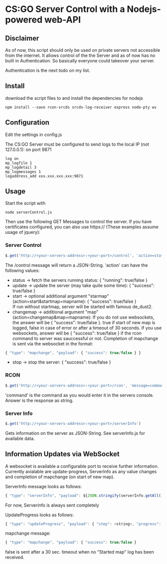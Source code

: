 # CS:GO Server Control with a Nodejs-powered web-API

## Disclaimer
As of now, this script should only be used on private servers not accessible from the internet.
It allows control of the the Server and as of now has no built in Authentication. So basically everyone could takeover your server.

Authentication is the next todo on my list.

## Install
download the script files to and install the dependencies for nodejs
```console
npm install --save rcon-srcds srcds-log-receiver express node-pty ws 
```

## Configuration
Edit the settings in config.js

The CS:GO Server must be configured to send logs to the local IP (not 127.0.0.1): on port 9871
```
log on
mp_logfile 1
mp_logdetail 3
mp_logmessages 1
logaddress_add xxx.xxx.xxx.xxx:9871
```

## Usage
Start the script with 
```console
node serverControl.js
```
Then use the following GET Messages to control the server. If you have certificates configured, you can also use https:// (These examples assume usage of jquery):
### Server Control
```javascript
$.get('http://<your-servers-address>:<your-port>/control', 'action=status')
```
The /control message will return a JSON-String.
'action' can have the following values:
- status -> fetch the servers running status: { "running": true/false }
- update -> update the server (may take quite some time): { "success": true/false }
- start -> optional additional argument "starmap" (action=start&startmap=mapname): { "success": true/false }<br>
If run without startmap, server will be started with famous de_dust2.
- changemap -> additional argument "map" (action=changemap&map=mapname): 
If you do not use websockets, the answer will be { "success": true/false }. true if start of new map is logged, false in case of error or after a timeout of 30 seconds.
If you use websockets, answer will be { "success": true/false } if the rcon command to server was sauccessful or not. Completion of mapchange is sent via the websocket in the format:
```javascript
{ "type": "mapchange", "payload": { "success": true/false } }
```
- stop -> stop the server: { "success": true/false }

### RCON
```javascript
$.get('http://<your-servers-address>:<your-port>/rcon', 'message=command')
```
'command' is the command as you would enter it in the servers console.
Answer is the response as string.

### Server Info
```javascript
$.get('http://<your-servers-address>:<your-port>/serverInfo')
```
Gets information on the server as JSON-String. See serverInfo.js for available data.

## Information Updates via WebSocket
A websocket is available a configurable port to receive further information.
Currently avialable are update-progress, ServerInfo as any value changes and completion of mapchange (on start of new map).

ServerInfo message looks as follows:
```javascript
{ "type": "serverInfo", "payload": ${JSON.stringify(serverInfo.getAll())}
```
For now, Serverinfo is always sent completely

UpdateProgress looks as follows:
```javascript
{ "type": "updateProgress", "payload": { "step": <string>, "progress": <int> } }
```

mapchange message:
```javascript
{ "type": "mapchange", "payload": { "success": true/false }
```
false is sent after a 30 sec. timeout when no "Started map" log has been received.
